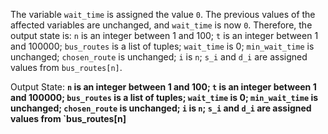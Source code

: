 The variable `wait_time` is assigned the value `0`. The previous values of the affected variables are unchanged, and `wait_time` is now `0`. Therefore, the output state is: `n` is an integer between 1 and 100; `t` is an integer between 1 and 100000; `bus_routes` is a list of tuples; `wait_time` is 0; `min_wait_time` is unchanged; `chosen_route` is unchanged; `i` is `n`; `s_i` and `d_i` are assigned values from `bus_routes[n]`.

Output State: **`n` is an integer between 1 and 100; `t` is an integer between 1 and 100000; `bus_routes` is a list of tuples; `wait_time` is 0; `min_wait_time` is unchanged; `chosen_route` is unchanged; `i` is `n`; `s_i` and `d_i` are assigned values from `bus_routes[n]**